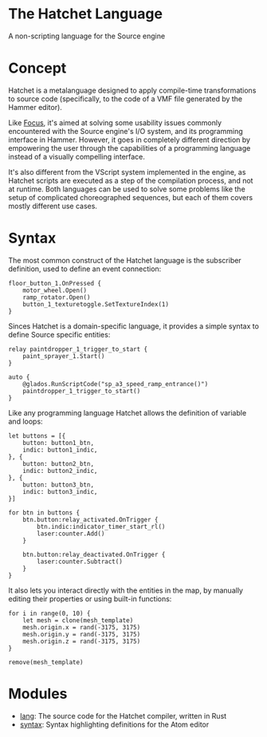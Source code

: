 # The Hatchet Language
A non-scripting language for the Source engine

# Concept
Hatchet is a metalanguage designed to apply compile-time transformations to source code
(specifically, to the code of a VMF file generated by the Hammer editor).

Like [Focus](https://github.com/leops/focus/), it's aimed at solving some usability issues commonly
encountered with the Source engine's I/O system, and its programming interface in Hammer. However,
it goes in completely different direction by empowering the user through the capabilities of a
programming language instead of a visually compelling interface.

It's also different from the VScript system implemented in the engine, as Hatchet scripts are
executed as a step of the compilation process, and not at runtime. Both languages can be used to
solve some problems like the setup of complicated choreographed sequences, but each of them covers
mostly different use cases.

# Syntax
The most common construct of the Hatchet language is the subscriber definition, used to define an
event connection:
```hatchet
floor_button_1.OnPressed {
    motor_wheel.Open()
    ramp_rotator.Open()
    button_1_texturetoggle.SetTextureIndex(1)
}
```

Sinces Hatchet is a domain-specific language, it provides a simple syntax to define Source specific
entities:
```hatchet
relay paintdropper_1_trigger_to_start {
    paint_sprayer_1.Start()
}

auto {
    @glados.RunScriptCode("sp_a3_speed_ramp_entrance()")
    paintdropper_1_trigger_to_start()
}
```

Like any programming language Hatchet allows the definition of variable and loops:
```hatchet
let buttons = [{
    button: button1_btn,
    indic: button1_indic,
}, {
    button: button2_btn,
    indic: button2_indic,
}, {
    button: button3_btn,
    indic: button3_indic,
}]

for btn in buttons {
    btn.button:relay_activated.OnTrigger {
        btn.indic:indicator_timer_start_rl()
        laser:counter.Add()
    }

    btn.button:relay_deactivated.OnTrigger {
        laser:counter.Subtract()
    }
}
```

It also lets you interact directly with the entities in the map, by manually editing their properties
or using built-in functions:
```hatchet
for i in range(0, 10) {
    let mesh = clone(mesh_template)
    mesh.origin.x = rand(-3175, 3175)
    mesh.origin.y = rand(-3175, 3175)
    mesh.origin.z = rand(-3175, 3175)
}

remove(mesh_template)
```

# Modules
* [lang](https://github.com/leops/hatchet/blob/master/lang/): The source code for the Hatchet
    compiler, written in Rust
* [syntax](https://github.com/leops/hatchet/blob/master/syntax/): Syntax highlighting definitions
    for the Atom editor
